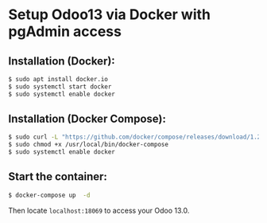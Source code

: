 # Setup Odoo13 via Docker with pgAdmin access


## Installation (Docker):
```bash
$ sudo apt install docker.io
$ sudo systemctl start docker
$ sudo systemctl enable docker
```

## Installation (Docker Compose):
```bash
$ sudo curl -L "https://github.com/docker/compose/releases/download/1.23.1/docker-compose-$(uname -s)-$(uname -m)" -o /usr/local/bin/docker-compose
$ sudo chmod +x /usr/local/bin/docker-compose
$ sudo systemctl enable docker
```

## Start the container:
```bash
$ docker-compose up  -d
```

Then locate `localhost:18069` to access your Odoo 13.0.
